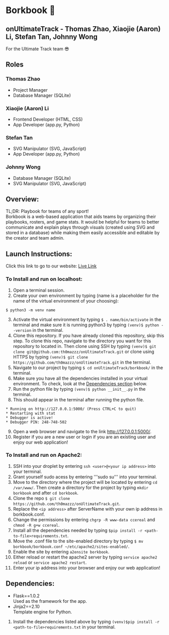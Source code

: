 # Borkbook :notebook_with_decorative_cover:  
## onUltimateTrack - Thomas Zhao, Xiaojie (Aaron) Li, Stefan Tan, Johnny Wong 
For the Ultimate Track team :sunglasses:

## Roles
### Thomas Zhao
* Project Manager
* Database Manager (SQLite)
### Xiaojie (Aaron) Li
* Frontend Developer (HTML, CSS)
* App Developer (app.py, Python)
### Stefan Tan
* SVG Manipulator (SVG, JavaScript)
* App Developer (app.py, Python) 
### Johnny Wong
* Database Manager (SQLite)
* SVG Manipulator (SVG, JavaScript)

## Overview:
TL;DR: Playbook for teams of any sport!  
Borkbook is a web-based application that aids teams by organizing their playbooks, rosters, and game stats. It would be helpful for teams to better communicate and explain plays through visuals (created using SVG and stored in a database) while making them easily accessible and editable by the creator and team admin.

## Launch Instructions:
Click this link to go to our website: [Live Link](http://167.99.145.123/)
### To Install and run on localhost:
1. Open a terminal session.
2. Create your own environment by typing (name is a placeholder for the name of the virtual environment of your choosing):
```
$ python3 -m venv name
```
3. Activate the virtual environment by typing ```$ . name/bin/activate``` in the terminal and make sure it is running python3 by typing ```(venv)$ python --version``` in the terminal.
4. Clone this repository. If you have already cloned this repository, skip this step. To clone this repo, navigate to the directory you want for this repository to located in. Then clone using SSH by typing ```(venv)$ git clone git@github.com:th0mazzz/onUltimateTrack.git``` or clone using HTTPS by typing ```(venv)$ git clone https://github.com/th0mazzz/onUltimateTrack.git``` in the terminal.
5. Navigate to our project by typing ```$ cd onUltimateTrack/borkbook/``` in the terminal.
6. Make sure you have all the dependencies installed in your virtual environment. To check, look at the [Dependencies section](https://github.com/th0mazzz/onUltimateTrack#dependencies) below.
7. Run the python file by typing ```(venv)$ python __init__.py``` in the terminal.
8. This should appear in the terminal after running the python file.   
```
* Running on http://127.0.0.1:5000/ (Press CTRL+C to quit)
* Restarting with stat
* Debugger is active!
* Debugger PIN: 248-748-502
```

9. Open a web browser and navigate to the link http://127.0.0.1:5000/.
10. Register if you are a new user or login if you are an existing user and enjoy our web application!

### To Install and run on Apache2:
1. SSH into your droplet by entering ```ssh <user>@<your ip address>``` into your terminal.
2. Grant yourself sudo acess by entering '''sudo su''' into your terminal. 
3. Move to the directory where the project will be located by entering ```cd /var/www/```. Then create a directory for the project by typing ```mkdir borkbook``` and after ```cd borkbook```.
4. Clone the repo ```$ git clone https://github.com/th0mazzz/onUltimateTrack.git```.
5. Replace the ```<ip address>``` after ServerName with your own ip address in borkbook.conf. 
6. Change the permissions by entering ```chgrp -R www-data ccereal``` and ```chmod -R g+w ccereal```.
7. Install all the dependencies needed by typing ```$pip install -r <path-to-file>requirements.txt```.
8. Move the .conf file to the site-enabled directory by typing ```$ mv borkbook/borkbook.conf ~/etc/apache2/sites-enabled/```.
9. Enable the site by entering ```a2ensite borkbook```. 
10. Either reload or restart the apache2 server by typing ```service apache2 reload``` or ```service apache2 restart```. 
11. Enter your ip address into your browser and enjoy our web application!

## Dependencies:
* Flask==1.0.2  
   Used as the framework for the app.
* Jinja2==2.10  
   Template engine for Python.  

1. Install the dependencies listed above by typing ```(venv)$pip install -r <path-to-file>requirements.txt``` in your terminal.
